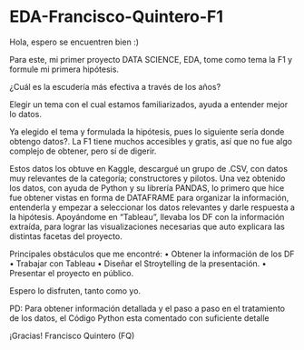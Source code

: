 # EDA-Francisco-Quintero-F1
Hola, espero se encuentren bien :)

Para este, mi primer proyecto DATA SCIENCE, EDA, tome como tema la F1 y formule mi primera hipótesis.

¿Cuál es la escudería más efectiva a través de los años?

Elegir un tema con el cual estamos familiarizados, ayuda a entender mejor lo datos.

Ya elegido el tema y formulada la hipótesis, pues lo siguiente sería donde obtengo datos?. 
La F1 tiene muchos accesibles y gratis, así que no fue algo complejo de obtener, pero sí de digerir.

Estos datos los obtuve en Kaggle, descargué un grupo de .CSV, con datos muy relevantes de la categoría; constructores y pilotos.
Una vez obtenido los datos, con ayuda de Python y su librería PANDAS, lo primero que hice fue obtener vistas en forma de DATAFRAME para organizar la información, entenderla y empezar a seleccionar los datos relevantes y darle respuesta a la hipótesis.
Apoyándome en “Tableau”, llevaba los DF con la información extraída, para lograr las visualizaciones necesarias que auto explicara las distintas facetas del proyecto.

Principales obstáculos que me encontré:
•	Obtener la información de los DF
•	Trabajar con Tableau
•	Diseñar el Stroytelling de la presentación.
•	Presentar el proyecto en público.

Espero lo disfruten, tanto como yo.

PD: Para obtener información detallada y el paso a paso en el tratamiento de los datos, el Código Python esta comentado con suficiente detalle

¡Gracias!
Francisco Quintero (FQ)
